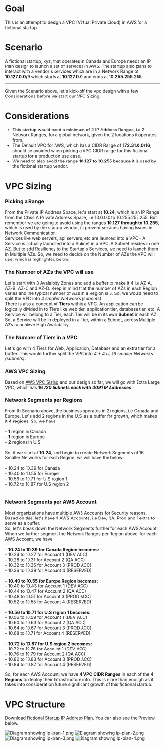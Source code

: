 # Goal
This is an attempt to design a VPC (Virtual Private Cloud) in AWS for a fictional startup 

# Scenario
A fictional startup, xyz, that operates in Canada and Europe needs an IP Plan design to launch a set of services in AWS. The startup also plans to interact with a vendor's services which are in a Network Range of **10.127.0.0/9** which starts at **10.127.0.0** and ends at **10.255.255.255**

<hr/>

Given the Scenario above, let's kick-off the vpc design with a few Considerations before we start  our VPC Sizing:

# Considerations
- This startup would need a minimum of 2 IP Address Ranges, i.e 2 Network Ranges, for a global network, given the 2 locations it operates from.
- The Default VPC for AWS, which has a CIDR Range of **172.31.0.0/16**, should be avoided when picking a VPC CIDR range for this fictional startup for a production use case.
- We need to also avoid the range **10.127 to 10.255** because it is used by the fictional startup vendor.

# VPC Sizing
### Picking a Range
From the Private IP Address Space, let's start at **10.24**, which is an IP Range from the Class A Private Address Space, i.e 10.0.0.0 to 10.255.255.255. 
But remember we are going to avoid using the ranges **10.127 through to 10.255**, which is used by the startup vendor, to prevent services having issues in Network Communication.<br/>
Services like web servers, api servers, etc are launced into a VPC - A Service is actually launched into a Subnet in a VPC. A Subnet resides in one AZ. But to add Resiliency to the Startup's Services, we need to launch them in Multiple AZs. So, we need to decide on the Number of AZs the VPC will use, which is highlighted below. 
<br/>

### The Number of AZs the VPC will use
Let's start with 3 Avalaibity Zones and add a buffer to make it 4 i.e AZ-A, AZ-B, AZ-C and AZ-D. Keep in mind that the number of AZs in each Region varies and the typical number of AZs in a Region is 3. So, we would need to split the VPC into *4 smaller Networks (subnets)*. <br/>
There is also a concept of **Tiers** within a VPC. An application can be logically divided in to Tiers like web tier, application tier, database tier, etc. A Service will belong to a Tier, each Tier will be in its own **Subnet** in each AZ. So, a Service will be in deployed in a Tier, within a Subnet, across Multiple AZs to achieve High Availability. 
<br/>

### The Number of Tiers in a VPC
Let's go with 4 Tiers for Web, Application, Database and an extra tier for a buffer. This would further split the VPC into *4 * 4 i.e 16 smaller Networks (subnets)*. 
<br/>

### AWS VPC Sizing
Based on [AWS VPC Sizing](https://d0.awsstatic.com/aws-answers/AWS_Single_VPC_Design.pdf) and our design so far, we will go with Extra Large VPC, which has **16** **_/20 Subnets each with 4091 IP Addresses_**.
<br/>

### Network Segments per Regions
From th Scenario above, the business operates in 2 regions, i.e Canada and Europe. Let's add 2 regions in the U.S, as a buffer for growth, which makes it **4 regions**. So, we have <br/><br/>
    - **1** region in Canada <br/>
    - **1** region in Europe <br/>
    - **2** regions in U.S <br/> <br/>
So, if we start at **10.24**, and begin to create Network Segments of 16 Smaller Networks for each Region, we will have the below: <br/><br/>
     - 10.24 to 10.39 for Canada <br/>
     - 10.40 to 10.55 for Europe <br/>
     - 10.56 to 10.71 for U.S region 1 <br/>
     - 10.72 to 10.87 for U.S region 2 <br/>
<br/>

### Network Segments per AWS Account 
Most organizations have multiple AWS Accounts for Security reasons. Based on this, let's have 4 AWS Accounts, i.e Dev, QA, Prod and 1 extra to serve as a buffer. <br/> So, let's break down the Network Segments further for each AWS Account. When we further segment the Network Ranges per Region above, for each AWS Account, we have <br/><br/>
    - **10.24 to 10.39 for Canada Region becomes:** <br/>
        - 10.24 to 10.27 for Account 1 (DEV ACC) <br/>
        - 10.28 to 10.31 for Account 2 (QA ACC) <br/>
        - 10.32 to 10.35 for Account 3 (PROD ACC) <br/>
        - 10.36 to 10.39 for Account 4 (RESERVED) <br/><br/>
    - **10.40 to 10.55 for Europe Region becomes:** <br/>
        - 10.40 to 10.43 for Account 1 (DEV ACC) <br/>
        - 10.44 to 10.47 for Account 2 (QA ACC) <br/>
        - 10.48 to 10.51 for Account 3 (PROD ACC) <br/>
        - 10.52 to 10.55 for Account 4 (RESERVED) <br/><br/>
    - **10.56 to 10.71 for U.S region 1 becomes:** <br/>
        - 10.56 to 10.59 for Account 1 (DEV ACC) <br/>
        - 10.60 to 10.63 for Account 2 (QA ACC) <br/>
        - 10.64 to 10.67 for Account 3 (PROD ACC) <br/>
        - 10.68 to 10.71 for Account 4 (RESERVED) <br/><br/>
    - **10.72 to 10.87 for U.S region 2 becomes:** <br/>
        - 10.72 to 10.75 for Account 1 (DEV ACC) <br/>
        - 10.76 to 10.79 for Account 2 (QA ACC) <br/>
        - 10.80 to 10.83 for Account 3 (PROD ACC) <br/>
        - 10.84 to 10.87 for Account 4 (RESERVED)
<br/>

So, for each AWS Account, we have **4 VPC CIDR Ranges** in each of the **4 Regions** to deploy their Infrastructure into. This is more than enough as it takes into consideration future significant growth of this fictional startup.

# VPC Structure
[Download Fictional Startup IP Address Plan](/ip-plan/fictional-startup-ip-address.pdf). You can also see the Preview below.

![Diagram showing ip-plan-1.png](ip-plan/ip-plan-1.png)
![Diagram showing ip-plan-2.png](ip-plan/ip-plan-2.png)
![Diagram showing ip-plan-3.png](ip-plan/ip-plan-3.png)
![Diagram showing ip-plan-4.png](ip-plan/ip-plan-4.png)